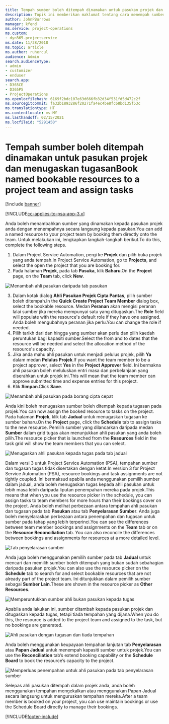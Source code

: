 ```yaml
---
title: Tempah sumber boleh ditempah dinamakan untuk pasukan projek dan menugaskan tugasan
description: Topik ini memberikan maklumat tentang cara menempah sumber dinamakan kepada pasukan projek dan tugaskannya kepada tugasan.
author: JohnPBurrows
manager: kfend
ms.service: project-operations
ms.custom:
- dyn365-projectservice
ms.date: 11/28/2018
ms.topic: article
ms.author: ruhercul
audience: Admin
search.audienceType:
- admin
- customizer
- enduser
search.app:
- D365CE
- D365PS
- ProjectOperations
ms.openlocfilehash: 6169f2bdc107e63d666fb32d34f531fd5d472c2f
ms.sourcegitcommit: fa32b1893286f20271fa4ec4be8fc68bd135f53c
ms.translationtype: HT
ms.contentlocale: ms-MY
ms.lasthandoff: 02/15/2021
ms.locfileid: "5291450"
---
```

# <a name="book-named-bookable-resources-to-a-project-team-and-assign-tasks"></a><span data-ttu-id="03295-103">Tempah sumber boleh ditempah dinamakan untuk pasukan projek dan menugaskan tugasan</span><span class="sxs-lookup"><span data-stu-id="03295-103">Book named bookable resources to a project team and assign tasks</span></span> 

[!include [banner](../includes/psa-now-project-operations.md)]

[!INCLUDE[cc-applies-to-psa-app-3.x](../includes/cc-applies-to-psa-app-3x.md)]

<span data-ttu-id="03295-104">Anda boleh menambahkan sumber yang dinamakan kepada pasukan projek anda dengan menempahnya secara langsung kepada pasukan.</span><span class="sxs-lookup"><span data-stu-id="03295-104">You can  add a named resource to your project team by booking them directly onto the team.</span></span> <span data-ttu-id="03295-105">Untuk melakukan ini, lengkapkan langkah-langkah berikut.</span><span class="sxs-lookup"><span data-stu-id="03295-105">To do this, complete the following steps.</span></span>

1. <span data-ttu-id="03295-106">Dalam Project Service Automation, pergi ke **Projek** dan pilih buka projek yang anda tempah.</span><span class="sxs-lookup"><span data-stu-id="03295-106">In  Project Service Automation, go to **Projects**, and select the open the project that you are booking for.</span></span>
2. <span data-ttu-id="03295-107">Pada halaman **Projek**, pada tab **Pasuka**, klik **Baharu**.</span><span class="sxs-lookup"><span data-stu-id="03295-107">On the **Project** page, on the **Team** tab, click **New**.</span></span> 

![Menambah ahli pasukan daripada tab pasukan](media/RM-how-to-1.png)

3. <span data-ttu-id="03295-109">Dalam kotak dialog **Ahli Pasukan Projek Cipta Pantas**, pilih sumber boleh ditempah.</span><span class="sxs-lookup"><span data-stu-id="03295-109">In the **Quick Create Project Team Member** dialog box, select the bookable resource.</span></span> <span data-ttu-id="03295-110">Medan **Peranan** akan mengisi peranan lalai sumber jika mereka mempunyai satu yang ditugaskan.</span><span class="sxs-lookup"><span data-stu-id="03295-110">The **Role** field will populate with the resource's default role if they have one assigned.</span></span> <span data-ttu-id="03295-111">Anda boleh mengubahnya peranan jika perlu.</span><span class="sxs-lookup"><span data-stu-id="03295-111">You can change the role if needed.</span></span> 
4. <span data-ttu-id="03295-112">Pilih tarikh dari dan hingga yang sumber akan perlu dan pilih kaedah peruntukan bagi kapasiti sumber.</span><span class="sxs-lookup"><span data-stu-id="03295-112">Select the from and to dates that the resource will be needed and select the allocation method of the resource's capacity.</span></span> 
5. <span data-ttu-id="03295-113">Jika anda mahu ahli pasukan untuk menjadi pelulus projek, pilih **Ya** dalam medan **Pelulus Projek**.</span><span class="sxs-lookup"><span data-stu-id="03295-113">If you want the team member to be a project approver, select **Yes** in the **Project Approver** field.</span></span> <span data-ttu-id="03295-114">Ini bermakna ahli pasukan boleh meluluskan entri masa dan perbelanjaan yang diserahkan untuk projek ini.</span><span class="sxs-lookup"><span data-stu-id="03295-114">This will mean that the team member can approve submitted time and expense entries for this project.</span></span> 
6. <span data-ttu-id="03295-115">Klik **Simpan**.</span><span class="sxs-lookup"><span data-stu-id="03295-115">Click **Save**.</span></span>

![Menambah ahli pasukan pada borang cipta cepat](media/RM-how-to-2.png)


<span data-ttu-id="03295-117">Anda kini boleh menugaskan sumber boleh ditempah kepada tugasan pada projek.</span><span class="sxs-lookup"><span data-stu-id="03295-117">You can now assign the booked resource to tasks on the project.</span></span> <span data-ttu-id="03295-118">Pada halaman **Projek**, klik tab **Jadual** untuk menugaskan tugasan ke sumber baharu.</span><span class="sxs-lookup"><span data-stu-id="03295-118">On the **Project** page, click the **Schedule** tab to assign tasks to the new resource.</span></span> <span data-ttu-id="03295-119">Pemilih sumber yang dilancarkan daripada medan **Sumber** dalam grid tugas akan menunjukkan ahli pasukan yang anda boleh pilih.</span><span class="sxs-lookup"><span data-stu-id="03295-119">The resource picker that is launched from the **Resources** field in the task grid will show the team members that you can select.</span></span>

![Menugaskan ahli pasukan kepada tugas pada tab jadual](media/RM-how-to-3.png)

<span data-ttu-id="03295-121">Dalam versi 3 untuk Project Service Automation (PSA), tempahan sumber dan tugasan tugas tidak disertakan dengan ketat.</span><span class="sxs-lookup"><span data-stu-id="03295-121">In version 3 for Project Service Automation (PSA), resource bookings and task assignments are not tightly coupled.</span></span> <span data-ttu-id="03295-122">Ini bermaksud apabila anda menggunakan pemilih sumber dalam jadual, anda boleh menugaskan tugas kepada ahli pasukan untuk lebih masa lebih daripada liputan penempahan mereka pada projek.</span><span class="sxs-lookup"><span data-stu-id="03295-122">This means that when you use the resource picker in the schedule, you can assign tasks to team members for more hours than their bookings cover on the project.</span></span>
<span data-ttu-id="03295-123">Anda boleh melihat perbezaan antara tempahan ahli pasukan dan tugasan pada tab **Pasukan** atau tab **Penyelarasan Sumber**. Anda juga boleh menyelaraskan perbezaan antara penempahan dan tugasan untuk sumber pada tahap yang lebih terperinci.</span><span class="sxs-lookup"><span data-stu-id="03295-123">You can see the differences between team member bookings and assignments on the **Team** tab or on the **Resource Reconciliation** tab. You can also reconcile the differences between bookings and assignments for resources at a more detailed level.</span></span>

![Tab penyelarasan sumber](media/RM-how-to-4.png)

<span data-ttu-id="03295-125">Anda juga boleh menggunakan pemilih sumber pada tab **Jadual** untuk mencari dan memilih sumber boleh ditempah yang bukan sudah sebahagian daripada pasukan projek.</span><span class="sxs-lookup"><span data-stu-id="03295-125">You can also use the resource picker on the **Schedule** tab to search for and select bookable resources that are not already part of the project team.</span></span> <span data-ttu-id="03295-126">Ini ditunjukkan dalam pemilih sumber sebagai **Sumber Lain**.</span><span class="sxs-lookup"><span data-stu-id="03295-126">These are shown in the resource picker as **Other Resources**.</span></span>

![Memperuntukkan sumber ahli bukan pasukan kepada tugas](media/RM-how-to-5.png)

<span data-ttu-id="03295-128">Apabila anda lakukan ini, sumber ditambah kepada pasukan projek dan ditugaskan kepada tugas, tetapi tiada tempahan yang dijana.</span><span class="sxs-lookup"><span data-stu-id="03295-128">When you do this, the resource is added to the project team and assigned to the task, but no bookings are generated.</span></span>

![Ahli pasukan dengan tugasan dan tiada tempahan](media/RM-how-to-6.png)

<span data-ttu-id="03295-130">Anda boleh menggunakan keupayaan tempahan lanjutan tab **Penyelarasan** atau **Papan Jadual** untuk menempah kapasiti sumber untuk projek.</span><span class="sxs-lookup"><span data-stu-id="03295-130">You can use the **Reconciliation** tab’s extend booking capability or the **Schedule Board** to book the resource’s capacity to the project.</span></span>

![Memperluas penempahan untuk ahli pasukan pada tab penyelarasan sumber](media/RM-how-to-7.png)

<span data-ttu-id="03295-132">Selepas ahli pasukan ditempah dalam projek anda, anda boleh menggunakan tempahan mengekalkan atau menggunakan Papan Jadual secara langsung untuk menguruskan tempahan mereka.</span><span class="sxs-lookup"><span data-stu-id="03295-132">After a team member is booked on your project, you can use maintain bookings or use the Schedule Board directly to manage their bookings.</span></span>


[!INCLUDE[footer-include](../includes/footer-banner.md)]